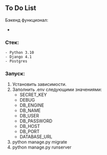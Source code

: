 ## To Do List

Бэкенд функционал:

- 

### Стек:
    - Python 3.10
    - Django 4.1
    - Postgres

### Запуск:
1) Установить зависимости.
2) Заполнить .env следующими значениями:
   * SECRET_KEY 
   * DEBUG 
   * DB_ENGINE 
   * DB_NAME 
   * DB_USER 
   * DB_PASSWORD 
   * DB_HOST 
   * DB_PORT 
   * DATABASE_URL
3) python manage.py migrate
4) python manage.py runserver